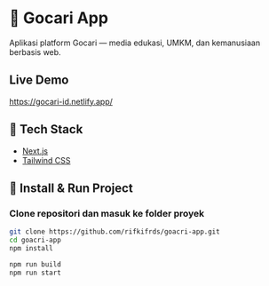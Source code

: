 # 🚀 Gocari App

Aplikasi platform Gocari — media edukasi, UMKM, dan kemanusiaan berbasis web.

## Live Demo
https://gocari-id.netlify.app/

## 🧰 Tech Stack

- [Next.js](https://nextjs.org/)
- [Tailwind CSS](https://tailwindcss.com/)

## 🚀 Install & Run Project

### Clone repositori dan masuk ke folder proyek

```bash
git clone https://github.com/rifkifrds/goacri-app.git
cd goacri-app
npm install

npm run build 
npm run start
